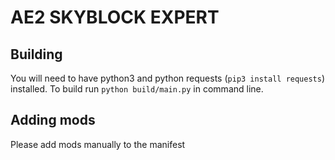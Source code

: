 # AE2 SKYBLOCK EXPERT
## Building
You will need to have python3 and python requests (`pip3 install requests`) installed.
To build run `python build/main.py` in command line.

## Adding mods
Please add mods manually to the manifest
